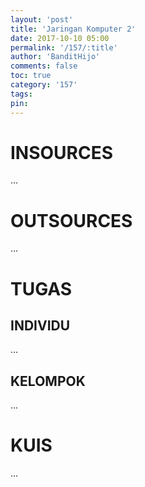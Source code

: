```yaml
---
layout: 'post'
title: 'Jaringan Komputer 2'
date: 2017-10-10 05:00
permalink: '/157/:title'
author: 'BanditHijo'
comments: false
toc: true
category: '157'
tags:
pin:
---
```


# INSOURCES
...

# OUTSOURCES
...

# TUGAS

## INDIVIDU
...

## KELOMPOK
...

# KUIS
...
